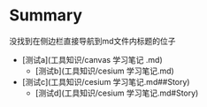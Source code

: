   # Summary

没找到在侧边栏直接导航到md文件内标题的位子


  * [测试a](工具知识/canvas 学习笔记 .md)
      * [测试b](工具知识/cesium 学习笔记.md)
  * [测试c](工具知识/cesium 学习笔记.md##Story)
      * [测试d](工具知识/cesium 学习笔记.md#Story)

